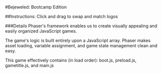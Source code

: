 #Bejeweled: Bootcamp Edition

##Instructions: Click and drag to swap and match logos

###Details
Phaser's framework enables us to create visually appealing and easily organized JavaScript games.

The game's logic is built entirely upon a JavaScript array. Phaser makes asset loading, variable assignment, and game state management clean and easy.

This game effectively contains (in load order): boot.js, preload.js, gametitle.js, and main.js
